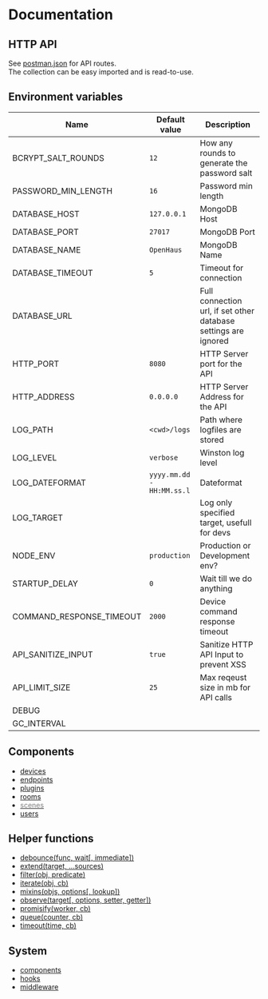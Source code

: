 # Documentation


## HTTP API
See [postman.json](../postman.json) for API routes.<br />
The collection can be easy imported and is read-to-use.

## Environment variables
| Name                     | Default value             | Description                                                     |
| ------------------------ | ------------------------- | --------------------------------------------------------------- |
| BCRYPT_SALT_ROUNDS       | `12`                      | How any rounds to generate the password salt                    |
| PASSWORD_MIN_LENGTH      | `16`                      | Password min length                                             |
| DATABASE_HOST            | `127.0.0.1`               | MongoDB Host                                                    |
| DATABASE_PORT            | `27017`                   | MongoDB Port                                                    |
| DATABASE_NAME            | `OpenHaus`                | MongoDB Name                                                    |
| DATABASE_TIMEOUT         | `5`                       | Timeout for connection                                          |
| DATABASE_URL             |                           | Full connection url, if set other database settings are ignored |
| HTTP_PORT                | `8080`                    | HTTP Server port for the API                                    |
| HTTP_ADDRESS             | `0.0.0.0`                 | HTTP Server Address for the API                                 |
| LOG_PATH                 | `<cwd>/logs`              | Path where logfiles are stored                                  |
| LOG_LEVEL                | `verbose`                 | Winston log level                                               |
| LOG_DATEFORMAT           | `yyyy.mm.dd - HH:MM.ss.l` | Dateformat                                                      |
| LOG_TARGET               |                           | Log only specified target, usefull for devs                     |
| NODE_ENV                 | `production`              | Production or Development env?                                  |
| STARTUP_DELAY            | `0`                       | Wait till we do anything                                        |
| COMMAND_RESPONSE_TIMEOUT | `2000`                    | Device command response timeout                                 |
| API_SANITIZE_INPUT       | `true`                    | Sanitize HTTP API Input to prevent XSS                          |
| API_LIMIT_SIZE           | `25`                      | Max reqeust size in mb for API calls                            |
| DEBUG                    |                           |                                                                 |
| GC_INTERVAL              |                           |                                                                 |

## Components
- [devices](./components/devices.md)
- [endpoints](./components/endpoints.md)
- [plugins](./components/plugins.md)
- [rooms](./components/rooms.md)
- [<span style="color:gray">scenes</span>](./components/scenes.md)
- [users](./components/users.md)

## Helper functions
- [debounce(func, wait[, immediate])](./helper.md#debouncefunc-wait-immediate)
- [extend(target, ...sources)](./helper.md#extendtarget-sources)
- [filter(obj, predicate)](./helper.md#filterobj-predicate)
- [iterate(obj, cb)](./helper.md#iterateobj-cb)
- [mixins(objs, options[, lookup])](./helper.md#mixinsobjs-options-lookup)
- [observe(target[, options, setter, getter])](./helper.md#observetarget-options-setter-getter)
- [promisify(worker, cb)](./helper.md#promisifyworker-cb)
- [queue(counter, cb)](./helper.md#queuecounter-cb)
- [timeout(time, cb)](./helper.md#timeouttime-cb)

## System
- [components](./system/components.md)
- [hooks](./system/hooks.md)
- [middleware](./system/middleware.md)